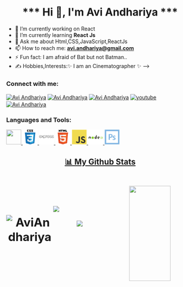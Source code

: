 <h1 align="center">*** Hi 👋, I'm Avi Andhariya ***</h1>

- 🔭 I’m currently working on React
- 🌱 I’m currently learning **React Js**
- 💬 Ask me about Html,CSS,JavaScript,ReactJs
- 📫 How to reach me: **avi.andhariya@gmail.com**
- ⚡ Fun fact: I am afraid of Bat but not Batman..
- ✍️ Hobbies,Interests:✨ I am an Cinematographer ✨
-->


<h3 align="left">Connect with me:</h3>
<p align="left">
<a href="https://www.linkedin.com/in/avi-andhariya-177948191/" target="blank"><img align="center" src="https://raw.githubusercontent.com/rahuldkjain/github-profile-readme-generator/master/src/images/icons/Social/linked-in-alt.svg" alt="Avi Andhariya" height="30" width="40" /></a>
<a href="https://www.instagram.com/aviandhariya/" target="blank"><img align="center" src="https://raw.githubusercontent.com/rahuldkjain/github-profile-readme-generator/master/src/images/icons/Social/instagram.svg" alt="Avi Andhariya" height="30" width="40" /></a>
<a href="https://medium.com/@avi.andhariya" target="blank"><img align="center" src="https://raw.githubusercontent.com/rahuldkjain/github-profile-readme-generator/master/src/images/icons/Social/medium.svg" alt="Avi Andhariya" height="30" width="40" /></a>
<a href="https://www.youtube.com/channel/UCGyPAt4EQaey2EOW9Gr5OeA" target="blank"><img align="center" src="https://raw.githubusercontent.com/rahuldkjain/github-profile-readme-generator/master/src/images/icons/Social/youtube.svg" alt="youtube" height="30" width="40" /></a>
<a href="https://twitter.com/AviAndhariya2?t=36uwfGCpqDCXcWhEAiioIA&s=03" target="blank"><img align="center" src="https://play-lh.googleusercontent.com/wIf3HtczQDjHzHuu7vezhqNs0zXAG85F7VmP7nhsTxO3OHegrVXlqIh_DWBYi86FTIGk" alt="Avi Andhariya" height="30" width="40" /></a>
</p>

<h3 align="left">Languages and Tools:</h3>
<p align="left"> <a href="https://chakra-ui.com/" target="_blank" rel="noreferrer"> <img src="https://pbs.twimg.com/profile_images/1244925541448286208/rzylUjaf_400x400.jpg" width="40" height="40"/> </a> <a href="https://www.w3schools.com/css/" target="_blank" rel="noreferrer"> <img src="https://raw.githubusercontent.com/devicons/devicon/master/icons/css3/css3-original-wordmark.svg" alt="css3" width="40" height="40"/> </a> <a href="https://expressjs.com" target="_blank" rel="noreferrer"> <img src="https://raw.githubusercontent.com/devicons/devicon/master/icons/express/express-original-wordmark.svg" alt="express" width="40" height="40"/> </a> <a href="https://www.w3.org/html/" target="_blank" rel="noreferrer"> <img src="https://raw.githubusercontent.com/devicons/devicon/master/icons/html5/html5-original-wordmark.svg" alt="html5" width="40" height="40"/> </a> <a href="https://developer.mozilla.org/en-US/docs/Web/JavaScript" target="_blank" rel="noreferrer"> <img src="https://raw.githubusercontent.com/devicons/devicon/master/icons/javascript/javascript-original.svg" alt="javascript" width="40" height="40"/> </a> <a href="https://nodejs.org" target="_blank" rel="noreferrer"> <img src="https://raw.githubusercontent.com/devicons/devicon/master/icons/nodejs/nodejs-original-wordmark.svg" alt="nodejs" width="40" height="40"/> </a> <a href="https://www.photoshop.com/en" target="_blank" rel="noreferrer"> <img src="https://raw.githubusercontent.com/devicons/devicon/master/icons/photoshop/photoshop-line.svg" alt="photoshop" width="40" height="40"/> </a> <a href="https://reactjs.org/" target="_blank" rel="noreferrer">
<!--   <img src="https://raw.githubusercontent.com/devicons/devicon/master/icons/react/react-original-wordmark.svg" alt="react" width="40" height="40"/> </a> </p> -->


<h2 align="center">📊 My Github Stats<h2>
<div justify-content:'center'>
  <img align="right" src="https://github-readme-stats.vercel.app/api?username=AviAndhariya&show_icons=true&theme=tokyonight" height="255px" width="47%"/>
  </br>
    <img src="https://github-readme-stats.vercel.app/api?username=AviAndhariya" />
  </br>
  <img align="left" src="https://github-readme-stats.vercel.app/api/top-langs/?username=AviAndhariya&theme=tokyonight&langs_count=8" alt="AviAndhariya" height="260px" width="25%" />
<div>


<img  src="https://raw.githubusercontent.com/Trilokia/Trilokia/379277808c61ef204768a61bbc5d25bc7798ccf1/bottom_header.svg" />
